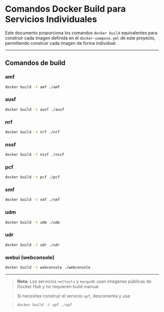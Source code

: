 # Comandos Docker Build para Servicios Individuales

Este documento proporciona los comandos `docker build` equivalentes para construir cada imagen definida en el `docker-compose.yml` de este proyecto, permitiendo construir cada imagen de forma individual.

---

## Comandos de build

### amf

```sh
docker build -t amf ./amf
```

### ausf

```sh
docker build -t ausf ./ausf
```

### nrf

```sh
docker build -t nrf ./nrf
```

### nssf

```sh
docker build -t nssf ./nssf
```

### pcf

```sh
docker build -t pcf ./pcf
```

### smf

```sh
docker build -t smf ./smf
```

### udm

```sh
docker build -t udm ./udm
```

### udr

```sh
docker build -t udr ./udr
```

### webui (webconsole)

```sh
docker build -t webconsole ./webconsole
```

---

> **Nota:** Los servicios `nettools` y `mongodb` usan imágenes públicas de Docker Hub y no requieren build manual.

> Si necesitas construir el servicio `upf`, descomenta y usa:

> ```sh
> docker build -t upf ./upf
> ```
